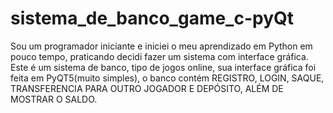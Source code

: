 # sistema_de_banco_game_c-pyQt
Sou um programador iniciante e iniciei o meu aprendizado em Python em pouco tempo, praticando decidi fazer um sistema com interface gráfica. Este é um sistema de banco, tipo de jogos online, sua interface gráfica foi feita em PyQT5(muito simples), o banco contém REGISTRO, LOGIN, SAQUE, TRANSFERENCIA PARA OUTRO JOGADOR E DEPÓSITO, ALÉM DE MOSTRAR O SALDO.
